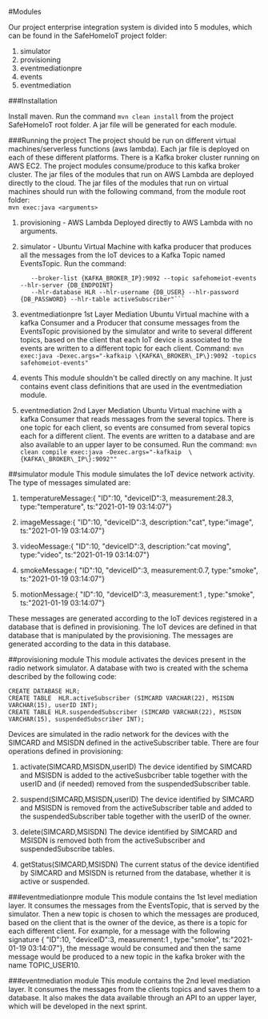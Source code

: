#Modules

Our project enterprise integration system is divided into 5 modules, which can be found in the SafeHomeIoT project folder:

1. simulator
2. provisioning
3. eventmediationpre
4. events
5. eventmediation


###Installation

Install maven.
Run the command ```mvn clean install``` from the project SafeHomeIoT root folder.
A jar file will be generated for each module.


###Running the project
The project should be run on different virtual machines/serverless functions (aws lambda). Each jar file is deployed on each of these different platforms.
There is a Kafka broker cluster running on AWS EC2. 
The project modules consume/produce to this kafka broker cluster.
The jar files of the modules that run on AWS Lambda are deployed directly to the cloud.
The jar files of the modules that run on virtual machines should run with the following command, from the module root folder:  
```mvn exec:java <arguments>```

1. provisioning - AWS Lambda
   Deployed directly to AWS Lambda with no arguments.  

2. simulator - Ubuntu Virtual Machine with kafka producer that produces all the messages from the IoT devices to a Kafka Topic named EventsTopic.
   Run the command: 
   ```mvn clean compile exec:java -Dexec.args="--telecommunications-provider-name SafeHomeTelco 
      --broker-list {KAFKA_BROKER_IP}:9092 --topic safehomeiot-events --hlr-server {DB_ENDPOINT} 
      --hlr-database HLR --hlr-username {DB_USER} --hlr-password {DB_PASSWORD} --hlr-table activeSubscriber"```

3. eventmediationpre
   1st Layer Mediation
   Ubuntu Virtual machine with a kafka Consumer and a Producer that consume messages from the EventsTopic provisioned by the simulator and write to
   several different topics, based on the client that each IoT device is associated to the events are written to a different topic for each client.
   Command: ```mvn exec:java -Dexec.args="-kafkaip \{KAFKA\_BROKER\_IP\}:9092 -topics safehomeiot-events"```

4. events
   This module shouldn't be called directly on any machine. It just contains event class definitions that are used in the eventmediation module.

5. eventmediation
   2nd Layer Mediation
   Ubuntu Virtual machine with a kafka Consumer that reads messages from the several topics. 
   There is one topic for each client, so events are consumed from several topics each for a different client.
   The events are written to a database and are also available to an upper layer to be consumed.
   Run the command: ```mvn clean compile exec:java -Dexec.args="-kafkaip  \{KAFKA\_BROKER\_IP\}:9092""```
 

##simulator module
This module simulates the IoT device network activity. 
The type of messages simulated are:

1. temperatureMessage:{ "ID":10, "deviceID":3, measurement:28.3, type:"temperature", ts:"2021-01-19 03:14:07"}

2. imageMessage:{ "ID":10, "deviceID":3, description:"cat", type:"image", ts:"2021-01-19 03:14:07"}

3. videoMessage:{ "ID":10, "deviceID":3, description:"cat moving", type:"video", ts:"2021-01-19 03:14:07"}

4. smokeMessage:{ "ID":10, "deviceID":3, measurement:0.7, type:"smoke", ts:"2021-01-19 03:14:07"}
 
5. motionMessage:{ "ID":10, "deviceID":3, measurement:1 , type:"smoke", ts:"2021-01-19 03:14:07"}

These messages are generated according to the IoT devices registered in a database that is defined in provisioning. The IoT devices are defined in that database that is
manipulated by the provisioning. The messages are generated according to the data in this database.

##provisioning module
This module activates the devices present in the radio network simulator. 
A database with two is created with the schema described by the following code:

```
CREATE DATABASE HLR;
CREATE TABLE  HLR.activeSubscriber (SIMCARD VARCHAR(22), MSISDN VARCHAR(15), userID INT);
CREATE TABLE HLR.suspendedSubscriber (SIMCARD VARCHAR(22), MSISDN VARCHAR(15), suspendedSubscriber INT);
```

Devices are simulated in the radio network for the devices with the SIMCARD and MSISDN defined in the activeSubscriber table.
There are four operations defined in provisioning:

1. activate(SIMCARD,MSISDN,userID)
The device identified by SIMCARD and MSISDN is added to the activeSusbcriber table together with the userID and (if needed) removed from the suspendedSubscriber table.

2. suspend(SIMCARD,MSISDN,userID)
The device identified by SIMCARD and MSISDN is removed from the activeSubscriber table and added to the suspendedSubscriber table together with the userID of the owner. 

3. delete(SIMCARD,MSISDN)
The device identified by SIMCARD and MSISDN is removed both from the activeSubscriber and suspendedSubscribe tables.

4. getStatus(SIMCARD,MSISDN) 
The current status of the device identified by SIMCARD and MSISDN is returned from the database, whether it is active or suspended.

###eventmediationpre module
This module contains the 1st level mediation layer. 
It consumes the messages from the EventsTopic, that is served by the simulator.
Then a new topic is chosen to which the messages are produced, based on the client that is the owner of the device, as there is a topic for each different client.
For example, for a message with the following signature { "ID":10, "deviceID":3, measurement:1 , type:"smoke", ts:"2021-01-19 03:14:07"}, the message would be consumed
and then the same message would be produced to a new topic in the kafka broker with the name TOPIC_USER10.


###eventmediation module
This module contains the 2nd level mediation layer. 
It consumes the messages from the clients topics and saves them to a database. 
It also makes the data available through an API to an upper layer, which will be developed in the next sprint. 